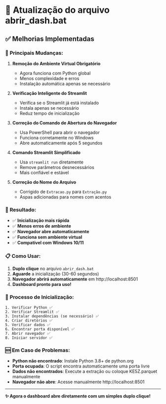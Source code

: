 # 🚀 Atualização do arquivo abrir_dash.bat

## ✅ Melhorias Implementadas

### 🔧 **Principais Mudanças:**

1. **Remoção do Ambiente Virtual Obrigatório**
   - Agora funciona com Python global
   - Menos complexidade e erros
   - Instalação automática apenas se necessário

2. **Verificação Inteligente do Streamlit**
   - Verifica se o Streamlit já está instalado
   - Instala apenas se necessário
   - Reduz tempo de inicialização

3. **Correção do Comando de Abertura do Navegador**
   - Usa PowerShell para abrir o navegador
   - Funciona corretamente no Windows
   - Abre automaticamente após 5 segundos

4. **Comando Streamlit Simplificado**
   - Usa `streamlit run` diretamente
   - Remove parâmetros desnecessários
   - Mais confiável e estável

5. **Correção do Nome do Arquivo**
   - Corrigido de `Extracao.py` para `Extração.py`
   - Aspas adicionadas para nomes com acentos

### 🎯 **Resultado:**

- ✅ **Inicialização mais rápida**
- ✅ **Menos erros de ambiente**
- ✅ **Navegador abre automaticamente**
- ✅ **Funciona sem ambiente virtual**
- ✅ **Compatível com Windows 10/11**

### 📋 **Como Usar:**

1. **Duplo clique** no arquivo `abrir_dash.bat`
2. **Aguarde** a inicialização (30-60 segundos)
3. **Navegador abrirá automaticamente** em http://localhost:8501
4. **Dashboard pronto para uso!**

### 🔄 **Processo de Inicialização:**

```
1. Verificar Python ✅
2. Verificar Streamlit ✅
3. Instalar dependências (se necessário) ✅
4. Criar diretórios ✅
5. Verificar dados ✅
6. Encontrar porta disponível ✅
7. Abrir navegador ✅
8. Iniciar servidor ✅
```

### 🆘 **Em Caso de Problemas:**

- **Python não encontrado**: Instale Python 3.8+ de python.org
- **Porta ocupada**: O script encontra automaticamente uma porta livre
- **Dados não encontrados**: Execute a extração ou coloque KE5Z.parquet manualmente
- **Navegador não abre**: Acesse manualmente http://localhost:8501

---

**✨ Agora o dashboard abre diretamente com um simples duplo clique!**

